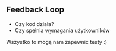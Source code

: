 ## Feedback Loop
- Czy kod działa?
- Czy spełnia wymagania użytkowników

Wszystko to mogą nam zapewnić testy :)